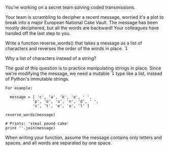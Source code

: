 You're working on a secret team solving coded transmissions.

Your team is scrambling to decipher a recent message, worried it's a plot to break into a major European National Cake Vault. The message has been mostly deciphered, but all the words are backward! Your colleagues have handed off the last step to you.

Write a function reverse_words() that takes a message as a list of characters and reverses the order of the words in place. ↴

Why a list of characters instead of a string?

The goal of this question is to practice manipulating strings in place. Since we're modifying the message, we need a mutable ↴ type like a list, instead of Python's immutable strings.
```
For example:

  message = [ 'c', 'a', 'k', 'e', ' ',
            'p', 'o', 'u', 'n', 'd', ' ',
            's', 't', 'e', 'a', 'l' ]

reverse_words(message)

# Prints: 'steal pound cake'
print ''.join(message)
```

When writing your function, assume the message contains only letters and spaces, and all words are separated by one space.
